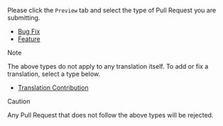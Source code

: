 Please click the `Preview` tab and select the type of Pull Request you are submitting.

- [Bug Fix](?expand=1&template=bugfix.md)
- [Feature](?expand=1&template=feature.md)

> [!NOTE]
> The above types do not apply to any translation itself.
> To add or fix a translation, select a type below.
>
> - [Translation Contribution](?expand=1&template=translation.md)

> [!CAUTION]
> Any Pull Request that does not follow the above types will be rejected.
